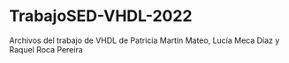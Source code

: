 # TrabajoSED-VHDL-2022
Archivos del trabajo de VHDL de Patricia Martín Mateo, Lucía Meca Díaz y Raquel Roca Pereira
